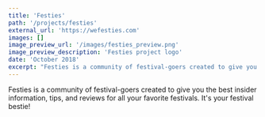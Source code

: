 ```yaml
---
title: 'Festies'
path: '/projects/festies'
external_url: 'https://wefesties.com'
images: []
image_preview_url: '/images/festies_preview.png'
image_preview_description: 'Festies project logo'
date: 'October 2018'
excerpt: "Festies is a community of festival-goers created to give you the best insider information, tips, and reviews for all your favorite festivals. It's your festival bestie!"
---
```


Festies is a community of festival-goers created to give you the best insider information, tips, and reviews for all your favorite festivals. It's your festival bestie!
